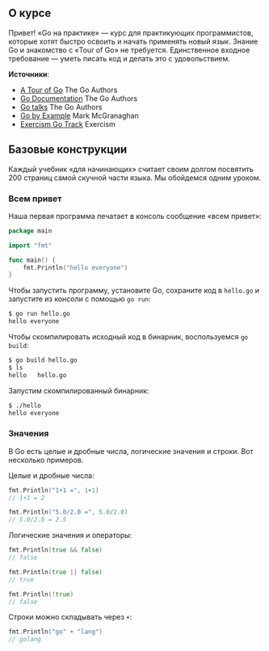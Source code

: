 ## О курсе

Привет! «Go на практике» — курс для практикующих программистов, которые хотят быстро освоить и начать применять новый
язык. Знание Go и знакомство с «Tour of Go» не требуется. Единственное входное требование — уметь писать код и делать
это с удовольствием.

**Источники**:

* [A Tour of Go](https://github.com/golang/tour/) The Go Authors
* [Go Documentation](https://go.dev/doc/) The Go Authors
* [Go talks](https://go.dev/talks/) The Go Authors
* [Go by Example](https://github.com/mmcgrana/gobyexample) Mark McGranaghan
* [Exercism Go Track](https://github.com/exercism/go) Exercism

## Базовые конструкции

Каждый учебник «для начинающих» считает своим долгом посвятить 200 страниц самой скучной части языка. Мы обойдемся одним
уроком.

### Всем привет

Наша первая программа печатает в консоль сообщение «всем привет»:

```go
package main

import "fmt"

func main() {
    fmt.Println("hello everyone")
}
```

Чтобы запустить программу, установите Go, сохраните код в `hello.go` и запустите из консоли с помощью `go run`:

```bash
$ go run hello.go
hello everyone
```
Чтобы скомпилировать исходный код в бинарник, воспользуемся `go build`:

```bash 
$ go build hello.go
$ ls
hello	hello.go
```

Запустим скомпилированный бинарник:

```bash 
$ ./hello
hello everyone
```

### Значения
В Go есть целые и дробные числа, логические значения и строки. Вот несколько примеров.

Целые и дробные числа:

```go
fmt.Println("1+1 =", 1+1)
// 1+1 = 2

fmt.Println("5.0/2.0 =", 5.0/2.0)
// 5.0/2.0 = 2.5
```

Логические значения и операторы:

```go
fmt.Println(true && false)
// false

fmt.Println(true || false)
// true

fmt.Println(!true)
// false
```

Строки можно складывать через `+`:

```go
fmt.Println("go" + "lang")
// golang
```
